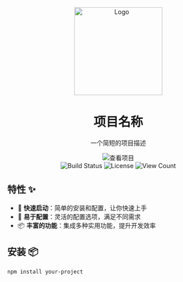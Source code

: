 <div align="center">
    <img src="https://example.com/logo.png" alt="Logo" width="200"/>
    <h1>项目名称</h1>
    <p>一个简短的项目描述</p>
    <a href="https://github.com/username/repo" style="text-decoration:none;">
        <img src="https://img.shields.io/badge/查看项目-blue" alt="查看项目">
    </a>
    <br/>
    <img src="https://img.shields.io/badge/build-passing-brightgreen" alt="Build Status">
    <img src="https://img.shields.io/badge/license-MIT-blue" alt="License">
    <img src="https://hits.seeyoufarm.com/api/count/incr/badge.svg?url=[https://github.com/username/](https://github.com/softwarejob/Standard_library_string_class_test_program/repo&count_bg=%2379C83D&title_bg=%23555555&icon=github.svg&icon_color=%23E7E7E7&title=views&edge_flat=false" alt="View Count">

</div>

## 特性 ✨
- 🚀 **快速启动**：简单的安装和配置，让你快速上手
- 🔧 **易于配置**：灵活的配置选项，满足不同需求
- 📦 **丰富的功能**：集成多种实用功能，提升开发效率

## 安装 📦
```bash
npm install your-project
